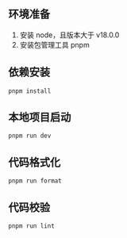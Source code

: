 
## 环境准备
1. 安装 node，且版本大于 v18.0.0
2. 安装包管理工具 pnpm


## 依赖安装
```shell
pnpm install
```

## 本地项目启动
```shell
pnpm run dev
```

## 代码格式化
```shell
pnpm run format
```

## 代码校验
```shell
pnpm run lint
```